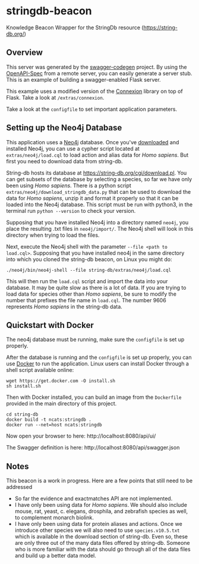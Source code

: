 # stringdb-beacon

Knowledge Beacon Wrapper for the StringDb resource (https://string-db.org/)

## Overview
This server was generated by the [swagger-codegen](https://github.com/swagger-api/swagger-codegen) project. By using the
[OpenAPI-Spec](https://github.com/swagger-api/swagger-core/wiki) from a remote server, you can easily generate a server stub.  This
is an example of building a swagger-enabled Flask server.

This example uses a modified version of the [Connexion](https://github.com/zalando/connexion) library on top of Flask. Take a look at `/extras/connexion`.

Take a look at the `configfile` to set important application parameters.

## Setting up the Neo4j Database

This application uses a [Neo4j](https://neo4j.com/) database. Once you've [downloaded](https://neo4j.com/download/) and installed Neo4j, you can use a cypher script located at `extras/neo4j/load.cql` to load action and alias data for *Homo sapiens*. But first you need to download data from string-db.

String-db hosts its database at https://string-db.org/cgi/download.pl. You can get subsets of the database by selecting a species, so far we have only been using *Homo sapiens*. There is a python script `extras/neo4j/download_stringdb_data.py` that can be used to download the data for *Homo sapiens*, unzip it and format it properly so that it can be loaded into the Neo4j database. This script must be run with python3, in the terminal run `python --version` to check your version.

Supposing that you have installed Neo4j into a directory named `neo4j`, you place the resulting .txt files in `neo4j/import/`. The Neo4j shell will look in this directory when trying to load the files.

Next, execute the Neo4j shell with the parameter `--file <path to load.cql>`. Supposing that you have installed neo4j in the same directory into which you cloned the string-db beacon, on Linux you might do:

```
./neo4j/bin/neo4j-shell --file string-db/extras/neo4j/load.cql
```

This will then run the `load.cql` script and import the data into your database. It may be quite slow as there is a lot of data. If you are trying to load data for species other than *Homo sapiens*, be sure to modify the number that prefixes the file name in `load.cql`. The number 9606 represents *Homo sapiens* in the string-db data.

## Quickstart with Docker

The neo4j database must be running, make sure the `configfile` is set up properly.

After the database is running and the `configfile` is set up properly, you can use [Docker](https://www.docker.com/) to run the application. Linux users can install Docker through a shell script available online:

```shell
wget https://get.docker.com -O install.sh
sh install.sh
```

Then with Docker installed, you can build an image from the `Dockerfile` provided in the main directory of this project.

```shell
cd string-db
docker build -t ncats:stringdb .
docker run --net=host ncats:stringdb
```

Now open your browser to here: http://localhost:8080/api/ui/

The Swagger definition is here: http://localhost:8080/api/swagger.json

## Notes

This beacon is a work in progress. Here are a few points that still need to be addressed
- So far the evidence and exactmatches API are not implemented.
- I have only been using data for *Homo sapiens*. We should also include mouse, rat, yeast, c. elegans, drosphila, and zebrafish species as well, to complement monarch biolink.
- I have only been using data for protein aliases and actions. Once we introduce other species we will also need to use `species.v10.5.txt` which is available in the download section of string-db. Even so, these are only three out of the many data files offered by string-db. Someone who is more familiar with the data should go through all of the data files and build up a better data model.

